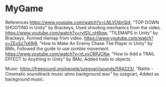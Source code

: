 # MyGame

References
https://www.youtube.com/watch?v=LNLVOjbrQj4, "TOP DOWN SHOOTING in Unity" by Brackeys, Used shooting mechanics from the video.
https://www.youtube.com/watch?v=ryISV_nH8qw, "TILEMAPS in Unity" by Brackeys, Formed tilemap from video.
https://www.youtube.com/watch?v=ZExSz7x69j8, "How to Make An Enemy Chase The Player in Unity" by 
BMo, Followed the guide to use zombie movement.
https://www.youtube.com/watch?v=nLxvCRPJCKw, "How to Add a TRAIL EFFECT to Anything in Unity" by BMo, Added trails to objects.

Music:
https://freesound.org/people/szegvari/sounds/594223/, "Battle - Cinematic soundtrack music atmo background.wav" by szegvari, Added as background music.
